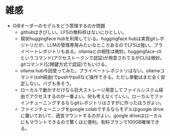 # 雑感
- GiBオーダーのモデルをどう管理するのか問題
    - githubはきびしい。LFSの無料枠はないにひとしい。
    - 現状huggingface hubを利用している。huggingface hubは実質gitレポジトリだが、LLMの管理専用みたいなところあるのでLFSは強い。プライベートレポジトリもある。ollamaとの相性は微妙。huggingface-cli というコマンド(アクセストークンで認証)が用意されてるがCLIは微妙。gitコマンド(公開鍵方式で認証)でもいける。
    - ollama hub今回使ってみた。プライベートレポジトリはない。ollamaコマンド(ssh経由)でpushやpullなど操作できる。ただし挙動はまだ全く安定しない。バグも多そう。
    - ローカルで動かすだけなら巨大ストレージ用意してファイルシステム経由でアクセスするのが一番よい。何も考えなくていい。ローカルでファインチューニングするならgitレポジトリはさすがに作ったほうがよい。
    - ファインチューニングをgoogle colabでするならモデルはgoogle driveに置いておいて、適宜マウントするのがよい。google driveはローカルにもマウントできるので驚くほど便利。有料プランで100GB確保できる。
